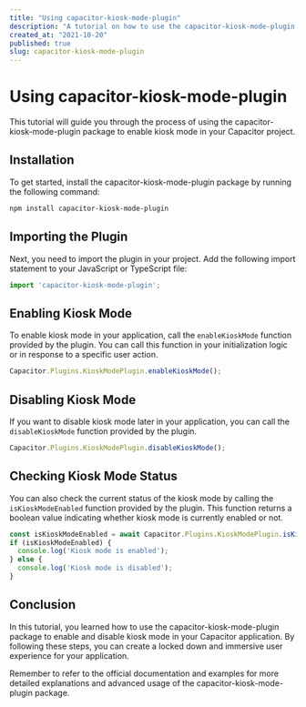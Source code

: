 ```yaml
---
title: "Using capacitor-kiosk-mode-plugin"
description: "A tutorial on how to use the capacitor-kiosk-mode-plugin package"
created_at: "2021-10-20"
published: true
slug: capacitor-kiosk-mode-plugin
---
```


# Using capacitor-kiosk-mode-plugin

This tutorial will guide you through the process of using the capacitor-kiosk-mode-plugin package to enable kiosk mode in your Capacitor project.

## Installation

To get started, install the capacitor-kiosk-mode-plugin package by running the following command:

```bash
npm install capacitor-kiosk-mode-plugin
```

## Importing the Plugin

Next, you need to import the plugin in your project. Add the following import statement to your JavaScript or TypeScript file:

```javascript
import 'capacitor-kiosk-mode-plugin';
```

## Enabling Kiosk Mode

To enable kiosk mode in your application, call the `enableKioskMode` function provided by the plugin. You can call this function in your initialization logic or in response to a specific user action.

```javascript
Capacitor.Plugins.KioskModePlugin.enableKioskMode();
```

## Disabling Kiosk Mode

If you want to disable kiosk mode later in your application, you can call the `disableKioskMode` function provided by the plugin.

```javascript
Capacitor.Plugins.KioskModePlugin.disableKioskMode();
```

## Checking Kiosk Mode Status

You can also check the current status of the kiosk mode by calling the `isKioskModeEnabled` function provided by the plugin. This function returns a boolean value indicating whether kiosk mode is currently enabled or not.

```javascript
const isKioskModeEnabled = await Capacitor.Plugins.KioskModePlugin.isKioskModeEnabled();
if (isKioskModeEnabled) {
  console.log('Kiosk mode is enabled');
} else {
  console.log('Kiosk mode is disabled');
}
```

## Conclusion

In this tutorial, you learned how to use the capacitor-kiosk-mode-plugin package to enable and disable kiosk mode in your Capacitor application. By following these steps, you can create a locked down and immersive user experience for your application.

Remember to refer to the official documentation and examples for more detailed explanations and advanced usage of the capacitor-kiosk-mode-plugin package.